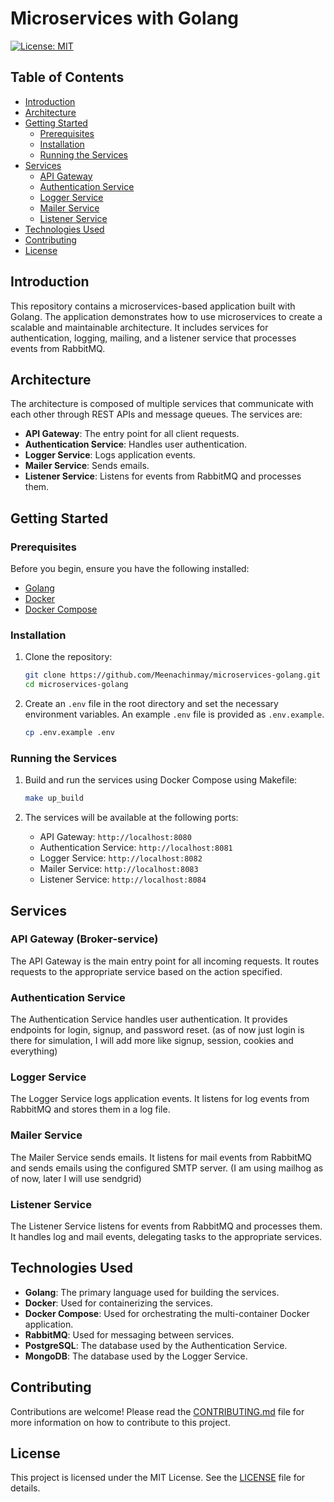 # Microservices with Golang

[![License: MIT](https://img.shields.io/badge/License-MIT-yellow.svg)](https://opensource.org/licenses/MIT)

## Table of Contents

- [Introduction](#introduction)
- [Architecture](#architecture)
- [Getting Started](#getting-started)
  - [Prerequisites](#prerequisites)
  - [Installation](#installation)
  - [Running the Services](#running-the-services)
- [Services](#services)
  - [API Gateway](#api-gateway)
  - [Authentication Service](#authentication-service)
  - [Logger Service](#logger-service)
  - [Mailer Service](#mailer-service)
  - [Listener Service](#listener-service)
- [Technologies Used](#technologies-used)
- [Contributing](#contributing)
- [License](#license)

## Introduction

This repository contains a microservices-based application built with Golang. The application demonstrates how to use microservices to create a scalable and maintainable architecture. It includes services for authentication, logging, mailing, and a listener service that processes events from RabbitMQ.

## Architecture

The architecture is composed of multiple services that communicate with each other through REST APIs and message queues. The services are:

- **API Gateway**: The entry point for all client requests.
- **Authentication Service**: Handles user authentication.
- **Logger Service**: Logs application events.
- **Mailer Service**: Sends emails.
- **Listener Service**: Listens for events from RabbitMQ and processes them.


## Getting Started

### Prerequisites

Before you begin, ensure you have the following installed:

- [Golang](https://golang.org/doc/install)
- [Docker](https://docs.docker.com/get-docker/)
- [Docker Compose](https://docs.docker.com/compose/install/)

### Installation

1. Clone the repository:

    ```sh
    git clone https://github.com/Meenachinmay/microservices-golang.git
    cd microservices-golang
    ```

2. Create an `.env` file in the root directory and set the necessary environment variables. An example `.env` file is provided as `.env.example`.

    ```sh
    cp .env.example .env
    ```

### Running the Services

1. Build and run the services using Docker Compose using Makefile:

    ```sh
    make up_build
    ```

2. The services will be available at the following ports:

    - API Gateway: `http://localhost:8080`
    - Authentication Service: `http://localhost:8081`
    - Logger Service: `http://localhost:8082`
    - Mailer Service: `http://localhost:8083`
    - Listener Service: `http://localhost:8084`

## Services

### API Gateway (Broker-service)

The API Gateway is the main entry point for all incoming requests. It routes requests to the appropriate service based on the action specified.

### Authentication Service

The Authentication Service handles user authentication. It provides endpoints for login, signup, and password reset. (as of now just login is there for simulation, I will add more like signup, session, cookies and everything)

### Logger Service

The Logger Service logs application events. It listens for log events from RabbitMQ and stores them in a log file.

### Mailer Service

The Mailer Service sends emails. It listens for mail events from RabbitMQ and sends emails using the configured SMTP server. (I am using mailhog as of now, later I will use sendgrid)

### Listener Service

The Listener Service listens for events from RabbitMQ and processes them. It handles log and mail events, delegating tasks to the appropriate services.

## Technologies Used

- **Golang**: The primary language used for building the services.
- **Docker**: Used for containerizing the services.
- **Docker Compose**: Used for orchestrating the multi-container Docker application.
- **RabbitMQ**: Used for messaging between services.
- **PostgreSQL**: The database used by the Authentication Service.
- **MongoDB**: The database used by the Logger Service.

## Contributing

Contributions are welcome! Please read the [CONTRIBUTING.md](./CONTRIBUTING.md) file for more information on how to contribute to this project.

## License

This project is licensed under the MIT License. See the [LICENSE](./LICENSE) file for details.
